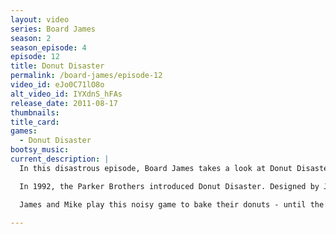 ```yaml
---
layout: video
series: Board James
season: 2
season_episode: 4
episode: 12
title: Donut Disaster
permalink: /board-james/episode-12
video_id: eJo0C71lO8o
alt_video_id: IYXdnS_hFAs
release_date: 2011-08-17
thumbnails:
title_card: 
games:
  - Donut Disaster
bootsy_music: 
current_description: |
  In this disastrous episode, Board James takes a look at Donut Disaster. 

  In 1992, the Parker Brothers introduced Donut Disaster. Designed by Jim Keifer, the goal was for each player to place their donuts on the baking machine. The first player to get rid of their donuts wins! Each player is assigned a set of donuts of each color. The dice has colors on each side. Once rolled, the player places on the baking machine their donut which has the corresponding color on the dice, after which they pass the dice onto the next player. After some time, the machine goes haywire and throws all of the donuts into the air. The player who was rolling on that turn will need to catch the donuts, otherwise they will be assigned all of the donuts that they didn't catch.

  James and Mike play this noisy game to bake their donuts - until the aroma of the donuts attracts an unwanted guest. Watch what happens when you mix Bad Luck and Disaster!

---
```


